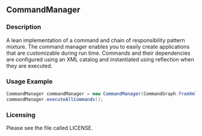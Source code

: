 ## CommandManager

### Description

A lean implementation of a command and chain of responsibility pattern mixture. The command manager enables you to easily create applications that are customizable during run time. Commands and their dependencies are configured using an XML catalog and instantiated using reflection when they are executed.

### Usage Example

```java
CommandManager commandManager = new CommandManager(CommandGraph.fromXml("catalog.xml"));
commandManager.executeAllCommands();
```



### Licensing

Please see the file called LICENSE.
